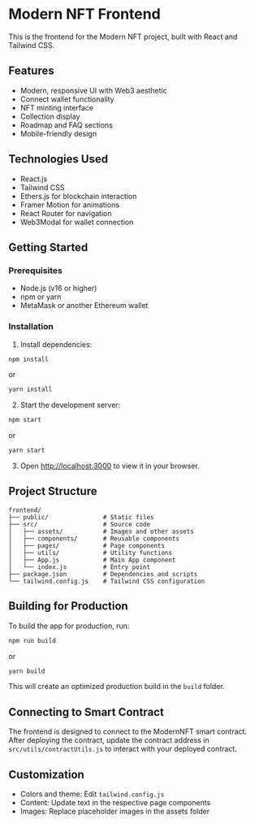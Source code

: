 # Modern NFT Frontend

This is the frontend for the Modern NFT project, built with React and Tailwind CSS.

## Features

- Modern, responsive UI with Web3 aesthetic
- Connect wallet functionality
- NFT minting interface
- Collection display
- Roadmap and FAQ sections
- Mobile-friendly design

## Technologies Used

- React.js
- Tailwind CSS
- Ethers.js for blockchain interaction
- Framer Motion for animations
- React Router for navigation
- Web3Modal for wallet connection

## Getting Started

### Prerequisites

- Node.js (v16 or higher)
- npm or yarn
- MetaMask or another Ethereum wallet

### Installation

1. Install dependencies:

```bash
npm install
```

or

```bash
yarn install
```

2. Start the development server:

```bash
npm start
```

or

```bash
yarn start
```

3. Open [http://localhost:3000](http://localhost:3000) to view it in your browser.

## Project Structure

```
frontend/
├── public/               # Static files
├── src/                  # Source code
│   ├── assets/           # Images and other assets
│   ├── components/       # Reusable components
│   ├── pages/            # Page components
│   ├── utils/            # Utility functions
│   ├── App.js            # Main App component
│   └── index.js          # Entry point
├── package.json          # Dependencies and scripts
└── tailwind.config.js    # Tailwind CSS configuration
```

## Building for Production

To build the app for production, run:

```bash
npm run build
```

or

```bash
yarn build
```

This will create an optimized production build in the `build` folder.

## Connecting to Smart Contract

The frontend is designed to connect to the ModernNFT smart contract. After deploying the contract, update the contract address in `src/utils/contractUtils.js` to interact with your deployed contract.

## Customization

- Colors and theme: Edit `tailwind.config.js`
- Content: Update text in the respective page components
- Images: Replace placeholder images in the assets folder

